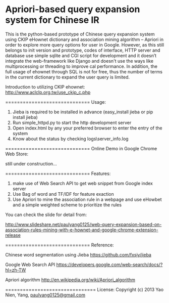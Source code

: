 Apriori-based query expansion system for Chinese IR 
=============================

This is the python-based prototype of Chinese query expansion system using CKIP eHownet dictionary and association mining algorithm – Apriori in order to explore more query options for user in Google. However, as this still belongs to init version and prototype, codes of interface, HTTP server and database use simple sqlite and CGI script for development and it doesn’t integrate the web-framework like Django and doesn't use the ways like multiprocessing or threading to improve cal performance. In addition, the full usage of ehownet through SQL is not for free, thus the number of terms in the current dictionary to expand the user query is limited. 

Introduction to utilizing CKIP ehownet: 
http://www.aclclp.org.tw/use_ckip_c.php    

=============================
Usage: 

1.	Jieba is required to be installed in advance (easy_install jieba or pip install jieba)
2.	Run simple_httpd.py to start the http development server
3.	Open index.html by any your preferred browser to enter the entry of the system
4.	Know about the status by checking logs\server_info.log

=============================
Online Demo in Google Chrome Web Store:

still under construction...

=============================
Features: 

1. make use of Web Search API to get web snippet from Google index server   
2. Use Bag of word and TF/IDF for feature exaction
3. Use Apriori to mine the association rule in a webpage and use eHowbet and a simple weighted scheme to prioritize the rules

You can check the slide for detail from: 

http://www.slideshare.net/paulyang0125/web-query-expansion-based-on-association-rules-mining-with-e-hownet-and-google-chrome-extension-release


=============================
Reference:

Chinese word segmentation using Jieba 
https://github.com/fxsjy/jieba

Google Web Search API
https://developers.google.com/web-search/docs/?hl=zh-TW

Apriori algorithm
http://en.wikipedia.org/wiki/Apriori_algorithm

===============================
License:
Copyright (c) 2013 Yao Nien, Yang, paulyang0125@gmail.com                     


